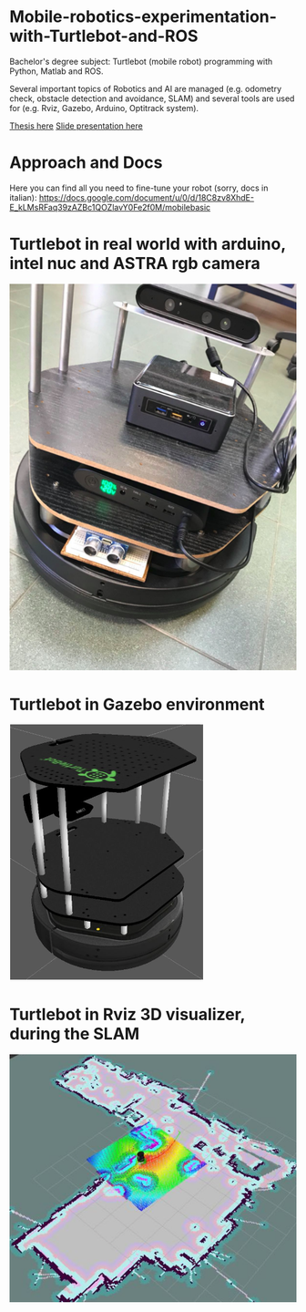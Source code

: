 # Mobile-robotics-experimentation-with-Turtlebot-and-ROS
Bachelor's degree subject: Turtlebot (mobile robot) programming with Python, Matlab and ROS.

Several important topics of Robotics and AI are managed (e.g. odometry check, obstacle detection and avoidance, SLAM) and several tools are used for (e.g. Rviz, Gazebo, Arduino, Optitrack system).

[Thesis here](docs/TESI.pdf)
[Slide presentation here](docs/TESI.pdf)

# Approach and Docs

Here you can find all you need to fine-tune your robot (sorry, docs in italian):
https://docs.google.com/document/u/0/d/18C8zv8XhdE-E_kLMsRFaq39zAZBc1QOZlavY0Fe2f0M/mobilebasic

# Turtlebot in real world with arduino, intel nuc and ASTRA rgb camera
![SC2 Image](img/a.png)

# Turtlebot in Gazebo environment
![SC2 Image](img/b.png)

# Turtlebot in Rviz 3D visualizer, during the SLAM
![SC2 Image](img/c.png)
